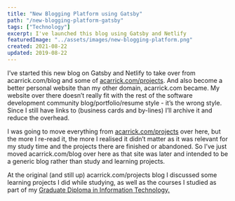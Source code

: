 ```yaml
---
title: "New Blogging Platform using Gatsby"
path: "/new-blogging-platform-gatsby"
tags: ["Technology"]
excerpt: I've launched this blog using Gatsby and Netlify
featuredImage: "../assets/images/new-blogging-platform.png"
created: 2021-08-22
updated: 2019-08-22
---
```


I’ve started this new blog on Gatsby and Netlify to take over from acarrick.com/blog and some of [acarrick.com/projects](https://acarrick.com/projects). And also become a better personal website than my other domain, acarrick.com became. My website over there doesn’t really fit with the rest of the software development community blog/portfolio/resume style - it’s the wrong style. Since I still have links to (business cards and by-lines) I’ll archive it and reduce the overhead. 

I was going to move everything from [acarrick.com/projects](https://acarrick.com/projects) over here, but the more I re-read it, the more I realised it didn’t matter as it was relevant for my study time and the projects there are finished or abandoned. So I’ve just moved  acarrick.com/blog over here as that site was later and intended to be a generic blog rather than study and learning projects.

At the original (and still up) acarrick.com/projects blog I discussed some learning projects I did while studying, as well as the courses I studied as part of my [Graduate Diploma in Information Technology.](https://www.acarrick.com/projects/ive-graduated/)
